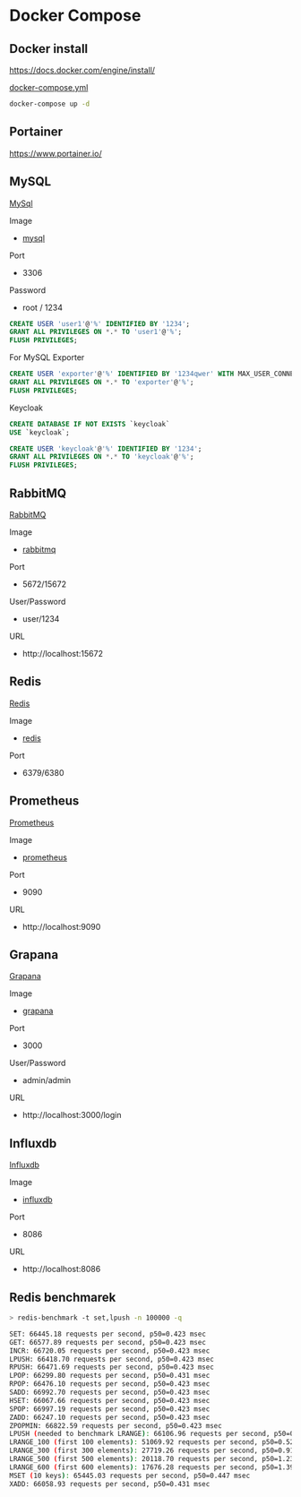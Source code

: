 # Docker Compose

## Docker install

https://docs.docker.com/engine/install/

[docker-compose.yml](./docker-compose.yml)

```bash
docker-compose up -d
```

## Portainer

https://www.portainer.io/

## MySQL

[MySql](https://www.mysql.com/)

Image
- [mysql](https://hub.docker.com/_/mysql)

Port
- 3306

Password
- root / 1234

```sql
CREATE USER 'user1'@'%' IDENTIFIED BY '1234';
GRANT ALL PRIVILEGES ON *.* TO 'user1'@'%';
FLUSH PRIVILEGES;
```

For MySQL Exporter

```sql
CREATE USER 'exporter'@'%' IDENTIFIED BY '1234qwer' WITH MAX_USER_CONNECTIONS 3;
GRANT ALL PRIVILEGES ON *.* TO 'exporter'@'%';
FLUSH PRIVILEGES;
```

Keycloak

```sql
CREATE DATABASE IF NOT EXISTS `keycloak`
USE `keycloak`;

CREATE USER 'keycloak'@'%' IDENTIFIED BY '1234';
GRANT ALL PRIVILEGES ON *.* TO 'keycloak'@'%';
FLUSH PRIVILEGES;
```

## RabbitMQ

[RabbitMQ](https://www.rabbitmq.com/)

Image
- [rabbitmq](https://hub.docker.com/_/rabbitmq)

Port
- 5672/15672

User/Password
- user/1234

URL
- http://localhost:15672

## Redis

[Redis](https://redis.io/)

Image
- [redis](https://hub.docker.com/_/redis)

Port
- 6379/6380

## Prometheus

[Prometheus](https://prometheus.io/)

Image
- [prometheus](https://hub.docker.com/r/prom/prometheus)

Port
- 9090

URL
- http://localhost:9090

## Grapana

[Grapana](https://grafana.com/)

Image
- [grapana](https://hub.docker.com/r/grafana/grafana)

Port
- 3000

User/Password
- admin/admin

URL
- http://localhost:3000/login

## Influxdb

[Influxdb](https://www.influxdata.com/)

Image
- [influxdb](https://hub.docker.com/_/influxdb)

Port
- 8086

URL
- http://localhost:8086

## Redis benchmarek

```bash
> redis-benchmark -t set,lpush -n 100000 -q

SET: 66445.18 requests per second, p50=0.423 msec
GET: 66577.89 requests per second, p50=0.423 msec
INCR: 66720.05 requests per second, p50=0.423 msec
LPUSH: 66418.70 requests per second, p50=0.423 msec
RPUSH: 66471.69 requests per second, p50=0.423 msec
LPOP: 66299.80 requests per second, p50=0.431 msec
RPOP: 66476.10 requests per second, p50=0.423 msec
SADD: 66992.70 requests per second, p50=0.423 msec
HSET: 66067.66 requests per second, p50=0.423 msec
SPOP: 66997.19 requests per second, p50=0.423 msec
ZADD: 66247.10 requests per second, p50=0.423 msec
ZPOPMIN: 66822.59 requests per second, p50=0.423 msec
LPUSH (needed to benchmark LRANGE): 66106.96 requests per second, p50=0.431 msec
LRANGE_100 (first 100 elements): 51069.92 requests per second, p50=0.527 msec
LRANGE_300 (first 300 elements): 27719.26 requests per second, p50=0.911 msec
LRANGE_500 (first 500 elements): 20118.70 requests per second, p50=1.239 msec
LRANGE_600 (first 600 elements): 17676.28 requests per second, p50=1.399 msec
MSET (10 keys): 65445.03 requests per second, p50=0.447 msec
XADD: 66058.93 requests per second, p50=0.431 msec
```
